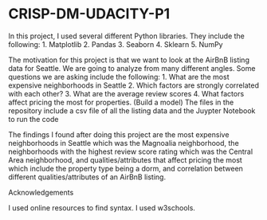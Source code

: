 # CRISP-DM-UDACITY-P1
In this project, I used several different Python libraries. They include the following:
    1. Matplotlib
    2. Pandas
    3. Seaborn
    4. Sklearn
    5. NumPy
    
The motivation for this project is that we want to look at the AirBnB listing data for Seattle. We are going to analyze from many different angles. Some questions we are asking include the following: 
    1. What are the most expensive neighborhoods in Seattle
    2. Which factors are strongly correlated with each other?
    3. What are the average review scores
    4. What factors affect pricing the most for properties. (Build a model)
The files in the repository include a csv file of all the listing data and the Juypter Notebook to run the code

The findings I found after doing this project are the most expensive neighborhoods in Seattle which was the Magnoalia neighborhood, the neighborhoods with the highest review score rating which was the Central Area neighborhood, and qualities/attributes that affect pricing the most which include the property type being a dorm, and correlation between different qualities/attributes of an AirBnB listing. 


Acknowledgements

I used online resources to find syntax. I used w3schools. 
